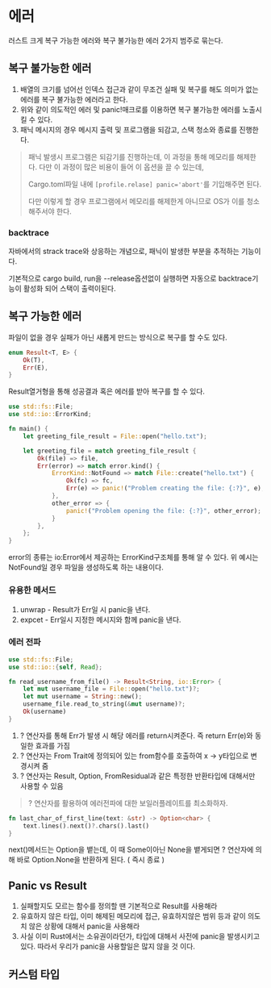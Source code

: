 # 에러

러스트 크게 복구 가능한 에러와 복구 불가능한 에러 2가지 범주로 묶는다.

## 복구 불가능한 에러

1. 배열의 크기를 넘어선 인덱스 접근과 같이 무조건 실패 및 복구를 해도 의미가 없는 에러를 복구 불가능한 에러라고 한다.
2. 위와 같이 의도적인 에러 및 panic!매크로를 이용하면 복구 불가능한 에러를 노출시킬 수 있다.
3. 패닉 메시지의 경우 메시지 출력 및 프로그램을 되감고, 스택 청소와 종료를 진행한다.
> 패닉 발생시 프로그램은 되감기를 진행하는데, 이 과정을 통해 메모리를 해제한다. 다만 이 과정이 많은 비용이 들어 이 옵션을 끌 수 있는데,
>  
> Cargo.toml파일 내에 `[profile.relase] panic='abort'`를 기입해주면 된다.
> 
> 다만 이렇게 할 경우 프로그램에서 메모리를 해제한게 아니므로 OS가 이를 청소해주서야 한다.

### backtrace

자바에서의 strack trace와 상응하는 개념으로, 패닉이 발생한 부분을 추적하는 기능이다.

기본적으로 cargo build, run을 --release옵션없이 실행하면 자동으로 backtrace기능이 활성화 되어 스택이 출력이된다.

## 복구 가능한 에러

파일이 없을 경우 실패가 아닌 새롭게 만드는 방식으로 복구를 할 수도 있다.

```rust
enum Result<T, E> {
    Ok(T),
    Err(E),
}
```

Result열거형을 통해 성공결과 혹은 에러를 받아 복구를 할 수 있다.

```rust
use std::fs::File;
use std::io::ErrorKind;

fn main() {
    let greeting_file_result = File::open("hello.txt");

    let greeting_file = match greeting_file_result {
        Ok(file) => file,
        Err(error) => match error.kind() {
            ErrorKind::NotFound => match File::create("hello.txt") {
                Ok(fc) => fc,
                Err(e) => panic!("Problem creating the file: {:?}", e),
            },
            other_error => {
                panic!("Problem opening the file: {:?}", other_error);
            }
        },
    };
}
```

error의 종류는 io:Error에서 제공하는 ErrorKind구조체를 통해 알 수 있다.
위 예시는 NotFound일 경우 파일을 생성하도록 하는 내용이다.

### 유용한 메서드

1. unwrap - Result가 Err일 시 panic을 낸다.
2. expcet - Err일시 지정한 메시지와 함께 panic을 낸다.

### 에러 전파

```rust
use std::fs::File;
use std::io::{self, Read};

fn read_username_from_file() -> Result<String, io::Error> {
    let mut username_file = File::open("hello.txt")?;
    let mut username = String::new();
    username_file.read_to_string(&mut username)?;
    Ok(username)
}
```
1. ? 연산자를 통해 Err가 발생 시 해당 에러를 return시켜준다. 즉 return Err(e)와 동일한 효과를 가짐
2. ? 연산자는 From Trait에 정의되어 있는 from함수를 호출하여 x -> y타입으로 변경시켜 줌
3. ? 연산자는 Result, Option, FromResidual과 같은 특정한 반환타입에 대해서만 사용할 수 있음

> ? 연산자를 활용하여 에러전파에 대한 보일러플레이트를 최소화하자.

```rust
fn last_char_of_first_line(text: &str) -> Option<char> {
    text.lines().next()?.chars().last()
}
```
next()메서드는 Option을 뱉는데, 이 때 Some이아닌 None을 뱉게되면 ? 연산자에 의해 바로 Option.None을 반환하게 된다. ( 즉시 종료 )

## Panic vs Result

1. 실패할지도 모르는 함수를 정의할 땐 기본적으로 Result를 사용해라
2. 유효하지 않은 타입, 이미 해제된 메모리에 접근, 유효하지않은 범위 등과 같이 의도치 않은 상황에 대해서 panic을 사용해라
3. 사실 이미 Rust에서는 소유권이라던가, 타입에 대해서 사전에 panic을 발생시키고 있다. 따라서 우리가 panic을 사용할일은 많지 않을 것 이다.

## 커스텀 타입


